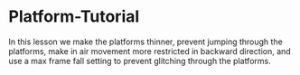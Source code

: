# Platform-Tutorial
In this lesson we make the platforms thinner, prevent jumping through the platforms,
make in air movement more restricted in backward direction,
and use a max frame fall setting to prevent glitching through the platforms.
